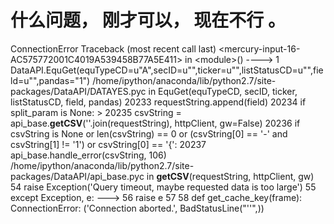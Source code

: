# 什么问题， 刚才可以， 现在不行 。

ConnectionError Traceback (most recent call last) &lt;mercury-input-16-AC575772001C4019A539458B77A5E411&gt; in &lt;module&gt;()
----&gt; 1 DataAPI.EquGet(equTypeCD=u"A",secID=u"",ticker=u"",listStatusCD=u"",field=u"",pandas="1") /home/ipython/anaconda/lib/python2.7/site-packages/DataAPI/DATAYES.pyc in EquGet(equTypeCD, secID, ticker, listStatusCD, field, pandas)
  20233         requestString.append(field)   20234 if split_param is None: &gt; 20235         csvString = api_base.__getCSV__(''.join(requestString), httpClient, gw=False)   20236 if csvString is None or len(csvString) == 0 or (csvString[0] == '-' and csvString[1] != '1') or csvString[0] == '{':   20237 api_base.handle_error(csvString, 106) /home/ipython/anaconda/lib/python2.7/site-packages/DataAPI/api_base.pyc in __getCSV__(requestString, httpClient, gw)
     54         raise Exception('Query timeout, maybe requested data is too large')      55 except Exception, e: ---&gt; 56         raise e      57      58 def get_cache_key(frame): ConnectionError: ('Connection aborted.', BadStatusLine("''",))